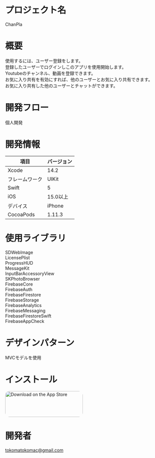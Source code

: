 # プロジェクト名
ChanPla

# 概要
使用するには、ユーザー登録をします。<br>
登録したユーザーでログインしこのアプリを使用開始します。<br>
Youtubeのチャンネル、動画を登録できます。<br>
お気に入り共有を有効にすれば、他のユーザーとお気に入り共有できます。<br>
お気に入り共有した他のユーザーとチャットができます。<br>

# 開発フロー
個人開発

# 開発情報
| 項目 | バージョン |
| --- | --- |
| Xcode | 14.2 |
| フレームワーク | UIKit |
| Swift | 5 |
| iOS | 15.0以上 |
| デバイス | iPhone |
| CocoaPods | 1.11.3 |

# 使用ライブラリ
SDWebImage<br>
LicensePlist<br>
ProgressHUD<br>
MessageKit<br>
InputBarAccessoryView<br>
SKPhotoBrowser<br>
FirebaseCore<br>
FirebaseAuth<br>
FirebaseFirestore<br>
FirebaseStorage<br>
FirebaseAnalytics<br>
FirebaseMessaging<br>
FirebaseFirestoreSwift<br>
FirebaseAppCheck<br>

# デザインパターン
MVCモデルを使用

# インストール
<a href="https://apps.apple.com/us/app/chanpla/id1635696162?itsct=apps_box_badge&amp;itscg=30200" style="display: inline-block; overflow: hidden; border-radius: 13px; width: 250px; height: 83px;"><img src="https://tools.applemediaservices.com/api/badges/download-on-the-app-store/black/ja-jp?size=250x83&amp;releaseDate=1659312000&h=c2ccaa3ca47b1c88aba377b97e69d13b" alt="Download on the App Store" style="border-radius: 13px; width: 250px; height: 83px;"></a>

# 開発者
tokomatokomac@gmail.com
